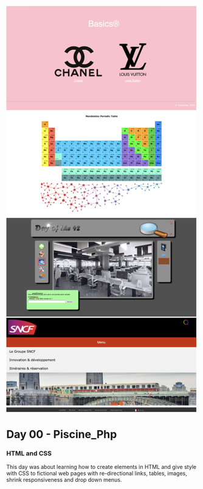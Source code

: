 <img src="../resources/images/basics.png" width="500"><img src="../resources/images/mendeleiev.png" width="500"><img src="../resources/images/doft.png" width="500"><img src="../resources/images/menu.png" width="500">

# Day 00 - Piscine_Php

### HTML and CSS

This day was about learning how to create elements in HTML and give style with CSS to fictional web pages with re-directional links, tables, images, shrink responsiveness and drop down menus.
